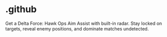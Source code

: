 # .github
Get a Delta Force: Hawk Ops Aim Assist with built-in radar. Stay locked on targets, reveal enemy positions, and dominate matches undetected.

